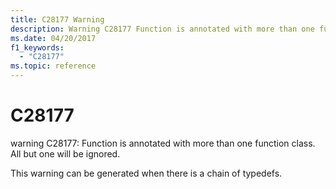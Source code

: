 ```yaml
---
title: C28177 Warning
description: Warning C28177 Function is annotated with more than one function class. All but one will be ignored.
ms.date: 04/20/2017
f1_keywords: 
  - "C28177"
ms.topic: reference
---
```


# C28177


warning C28177: Function is annotated with more than one function class. All but one will be ignored.

This warning can be generated when there is a chain of typedefs.

